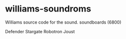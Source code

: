 # williams-soundroms

Williams source code for the sound.
soundboards (6800)

Defender
Stargate
Robotron
Joust
